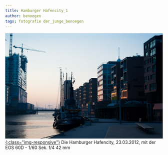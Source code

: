 ```yaml
---
title: Hamburger Hafencity_1
author: benoegen
tags: fotografie der_junge_benoegen
---
```

[![Hamburg_1](/assets/photos/hamburg1.jpg){:class="img-responsive"}](/assets/photos/hamburg1.jpg)
Die Hamburger Hafencity, 23.03.2012, mit der EOS 60D - 1/60 Sek. f/4 42 mm
